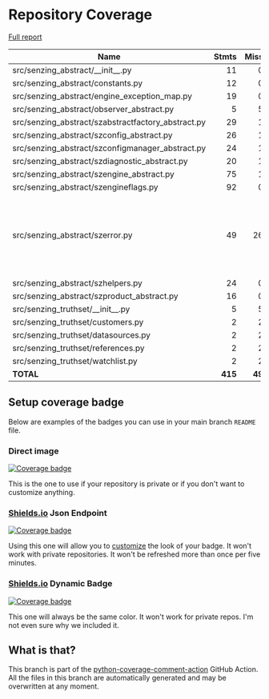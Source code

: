 # Repository Coverage

[Full report](https://htmlpreview.github.io/?https://github.com/senzing-garage/sz-sdk-python-abstract/blob/python-coverage-comment-action-data/htmlcov/index.html)

| Name                                                 |    Stmts |     Miss |   Cover |   Missing |
|----------------------------------------------------- | -------: | -------: | ------: | --------: |
| src/senzing\_abstract/\_\_init\_\_.py                |       11 |        0 |    100% |           |
| src/senzing\_abstract/constants.py                   |       12 |        0 |    100% |           |
| src/senzing\_abstract/engine\_exception\_map.py      |       19 |        0 |    100% |           |
| src/senzing\_abstract/observer\_abstract.py          |        5 |        5 |      0% |     13-33 |
| src/senzing\_abstract/szabstractfactory\_abstract.py |       29 |        1 |     97% |       214 |
| src/senzing\_abstract/szconfig\_abstract.py          |       26 |        1 |     96% |       254 |
| src/senzing\_abstract/szconfigmanager\_abstract.py   |       24 |        1 |     96% |       204 |
| src/senzing\_abstract/szdiagnostic\_abstract.py      |       20 |        1 |     95% |       137 |
| src/senzing\_abstract/szengine\_abstract.py          |       75 |        1 |     99% |      1035 |
| src/senzing\_abstract/szengineflags.py               |       92 |        0 |    100% |           |
| src/senzing\_abstract/szerror.py                     |       49 |       26 |     47% |54-55, 64-76, 85, 94-102, 114-120, 136-151 |
| src/senzing\_abstract/szhelpers.py                   |       24 |        0 |    100% |           |
| src/senzing\_abstract/szproduct\_abstract.py         |       16 |        0 |    100% |           |
| src/senzing\_truthset/\_\_init\_\_.py                |        5 |        5 |      0% |       1-6 |
| src/senzing\_truthset/customers.py                   |        2 |        2 |      0% |       3-5 |
| src/senzing\_truthset/datasources.py                 |        2 |        2 |      0% |       3-5 |
| src/senzing\_truthset/references.py                  |        2 |        2 |      0% |       3-5 |
| src/senzing\_truthset/watchlist.py                   |        2 |        2 |      0% |       3-5 |
|                                            **TOTAL** |  **415** |   **49** | **88%** |           |


## Setup coverage badge

Below are examples of the badges you can use in your main branch `README` file.

### Direct image

[![Coverage badge](https://raw.githubusercontent.com/senzing-garage/sz-sdk-python-abstract/python-coverage-comment-action-data/badge.svg)](https://htmlpreview.github.io/?https://github.com/senzing-garage/sz-sdk-python-abstract/blob/python-coverage-comment-action-data/htmlcov/index.html)

This is the one to use if your repository is private or if you don't want to customize anything.

### [Shields.io](https://shields.io) Json Endpoint

[![Coverage badge](https://img.shields.io/endpoint?url=https://raw.githubusercontent.com/senzing-garage/sz-sdk-python-abstract/python-coverage-comment-action-data/endpoint.json)](https://htmlpreview.github.io/?https://github.com/senzing-garage/sz-sdk-python-abstract/blob/python-coverage-comment-action-data/htmlcov/index.html)

Using this one will allow you to [customize](https://shields.io/endpoint) the look of your badge.
It won't work with private repositories. It won't be refreshed more than once per five minutes.

### [Shields.io](https://shields.io) Dynamic Badge

[![Coverage badge](https://img.shields.io/badge/dynamic/json?color=brightgreen&label=coverage&query=%24.message&url=https%3A%2F%2Fraw.githubusercontent.com%2Fsenzing-garage%2Fsz-sdk-python-abstract%2Fpython-coverage-comment-action-data%2Fendpoint.json)](https://htmlpreview.github.io/?https://github.com/senzing-garage/sz-sdk-python-abstract/blob/python-coverage-comment-action-data/htmlcov/index.html)

This one will always be the same color. It won't work for private repos. I'm not even sure why we included it.

## What is that?

This branch is part of the
[python-coverage-comment-action](https://github.com/marketplace/actions/python-coverage-comment)
GitHub Action. All the files in this branch are automatically generated and may be
overwritten at any moment.